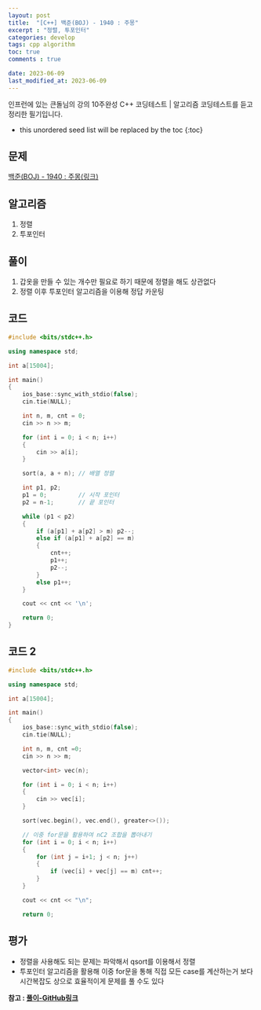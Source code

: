 ```yaml
---
layout: post
title:  "[C++] 백준(BOJ) - 1940 : 주몽"
excerpt : "정렬, 투포인터"
categories: develop
tags: cpp algorithm
toc: true
comments : true

date: 2023-06-09
last_modified_at: 2023-06-09
---
```

> <span style="font-size: 80%">
인프런에 있는 큰돌님의 강의 10주완성 C++ 코딩테스트 | 알고리즘 코딩테스트를 듣고 정리한 필기입니다.</span>

<!--more-->

* this unordered seed list will be replaced by the toc
{:toc}

## 문제 


[백준(BOJ) - 1940 : 주몽(링크)](https://www.acmicpc.net/problem/1940)

## 알고리즘

  1. 정렬
  2. 투포인터

## 풀이

  1. 갑옷을 만들 수 있는 개수만 필요로 하기 때문에 정렬을 해도 상관없다
  2. 정렬 이후 투포인터 알고리즘을 이용해 정답 카운팅

## 코드  

```cpp
#include <bits/stdc++.h>

using namespace std;

int a[15004];

int main()
{
    ios_base::sync_with_stdio(false);
    cin.tie(NULL);

    int n, m, cnt = 0;
    cin >> n >> m;

    for (int i = 0; i < n; i++)
    {
        cin >> a[i];
    }

    sort(a, a + n); // 배열 정렬

    int p1, p2;
    p1 = 0;         // 시작 포인터
    p2 = n-1;       // 끝 포인터

    while (p1 < p2)
    {
        if (a[p1] + a[p2] > m) p2--;
        else if (a[p1] + a[p2] == m)
        {
            cnt++;
            p1++;
            p2--;
        }
        else p1++;
    }

    cout << cnt << '\n';

    return 0;
}
```

## 코드 2
```cpp
#include <bits/stdc++.h>

using namespace std;

int a[15004];

int main()
{
	ios_base::sync_with_stdio(false);
	cin.tie(NULL);

	int n, m, cnt =0;
	cin >> n >> m;

	vector<int> vec(n);

	for (int i = 0; i < n; i++)
	{
		cin >> vec[i];
	}

	sort(vec.begin(), vec.end(), greater<>());

    // 이중 for문을 활용하여 nC2 조합을 뽑아내기 
	for (int i = 0; i < n; i++)
	{
		for (int j = i+1; j < n; j++)
		{
			if (vec[i] + vec[j] == m) cnt++;
		}
	}

	cout << cnt << "\n";

	return 0;
```

## 평가  
* 정렬을 사용해도 되는 문제는 파악해서 qsort를 이용해서 정렬
* 투포인터 알고리즘을 활용해 이중 for문을 통해 직접 모든 case를 계산하는거 보다 시간복잡도 상으로 효율적이게 문제를 풀 수도 있다

__참고 : [풀이-GitHub링크](https://github.com/Jinlee0206/BOJ/blob/main/%EB%B0%B1%EC%A4%80/Silver/1940.%E2%80%85%EC%A3%BC%EB%AA%BD/%EC%A3%BC%EB%AA%BD.cc)__


